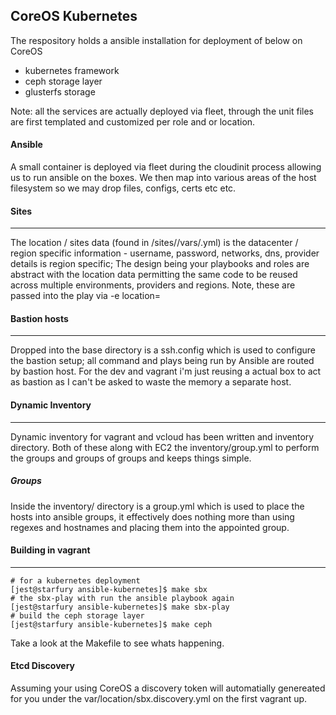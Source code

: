## **CoreOS Kubernetes**

The respository holds a ansible installation for deployment of below on CoreOS

  - kubernetes framework
  - ceph storage layer
  - glusterfs storage

Note: all the services are actually deployed via fleet, through the unit files are first templated and customized per role and or location. 

#### **Ansible**

A small container is deployed via fleet during the cloudinit process allowing us to run ansible on the boxes. We then map into various areas of the host filesystem so we may drop files, configs, certs etc etc.

#### **Sites**
----

The location / sites data (found in /sites/<location>/vars/<location>.yml) is the datacenter / region specific information - username, password, networks, dns, provider details is region specific; The design being your playbooks and roles are abstract with the location data permitting the same code to be reused across multiple environments, providers and regions. Note, these are passed into the play via -e location=<location>

#### **Bastion hosts**
----

Dropped into the base directory is a ssh.config which is used to configure the bastion setup; all command and plays being run by Ansible are routed by bastion host. For the dev and vagrant i'm just reusing a actual box to act as bastion as I can't be asked to waste the memory a separate host.

#### **Dynamic Inventory**
-----

Dynamic inventory for vagrant and vcloud has been written and inventory directory. Both of these along with EC2 the inventory/group.yml to perform the groups and groups of groups and keeps things simple.

##### **Groups**

Inside the inventory/ directory is a group.yml which is used to place the hosts into ansible groups, it effectively does nothing more than using regexes and hostnames and placing them into the appointed group.  

#### **Building in vagrant**
----

    # for a kubernetes deployment
    [jest@starfury ansible-kubernetes]$ make sbx
    # the sbx-play with run the ansible playbook again
    [jest@starfury ansible-kubernetes]$ make sbx-play
    # build the ceph storage layer
    [jest@starfury ansible-kubernetes]$ make ceph

Take a look at the Makefile to see whats happening.

#### **Etcd Discovery**

Assuming your using CoreOS a discovery token will automatially genereated for you under the var/location/sbx.discovery.yml on the first vagrant up.
